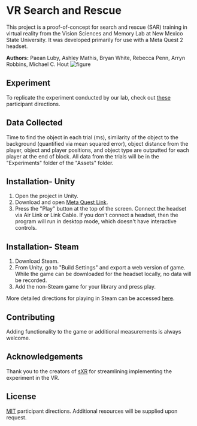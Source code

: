 # VR Search and Rescue

This project is a proof-of-concept for search and rescue (SAR) training in virtual reality from the Vision Sciences and Memory Lab at New Mexico State University. It was developed primarily for use with a Meta Quest 2 headset.

**Authors:** Paean Luby, Ashley Mathis, Bryan White, Rebecca Penn, Arryn Robbins, Michael C. Hout
![figure](https://github.com/user-attachments/assets/924b8b66-b410-4986-80e9-747dd03c9965)

## Experiment

To replicate the experiment conducted by our lab, check out [these](https://docs.google.com/document/d/1Hck5YElchSHHaskutDsmCjW0eLxDlkaxncg6RpyC6LA/edit?usp=sharing) participant directions.

## Data Collected

Time to find the object in each trial (ms), similarity of the object to the background (quantified via mean squared error), object distance from the player, object and player positions, and object type are outputted for each player at the end of block. All data from the trials will be in the "Experiments" folder of the "Assets" folder.


## Installation- Unity

1. Open the project in Unity.
2. Download and open [Meta Quest Link](https://www.meta.com/help/quest/articles/headsets-and-accessories/oculus-rift-s/install-app-for-link/).
3. Press the "Play" button at the top of the screen. Connect the headset via Air Link or Link Cable. If you don't connect a headset, then the program will run in desktop mode, which doesn't have interactive controls.

## Installation- Steam

1. Download Steam.
2. From Unity, go to "Build Settings" and export a web version of game. While the game can be downloaded for the headset locally, no data will be recorded.
3. Add the non-Steam game for your library and press play. 

More detailed directions for playing in Steam can be accessed [here](https://docs.google.com/document/d/1zakldh99gSuYRKAK3fwoAfnc6K3CaH-al-TsETnB3ho/edit?usp=sharing).

## Contributing

Adding functionality to the game or additional measurements is always welcome.

## Acknowledgements

Thank you to the creators of [sXR](https://github.com/simpleOmnia/sXR.git) for streamlining implementing the experiment in the VR. 

## License

[MIT](https://choosealicense.com/licenses/mit/) participant directions. Additional resources will be supplied upon request.

